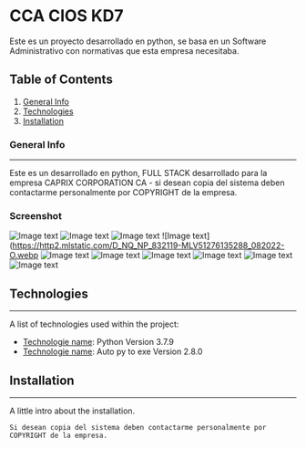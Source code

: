 # CCA CIOS KD7
Este es un proyecto desarrollado en python, se basa en un Software Administrativo con normativas que esta empresa necesitaba.

## Table of Contents
1. [General Info](#general-info)
2. [Technologies](#technologies)
3. [Installation](#installation)
### General Info
***
Este es un desarrollado en python, FULL STACK desarrollado para la empresa CAPRIX CORPORATION CA - si desean copia del sistema deben contactarme personalmente por COPYRIGHT de la empresa.

### Screenshot
![Image text](https://http2.mlstatic.com/D_NQ_NP_638840-MLV51275956914_082022-O.webp)
![Image text](https://http2.mlstatic.com/D_NQ_NP_780366-MLV51276135283_082022-O.webp)
![Image text](https://http2.mlstatic.com/D_NQ_NP_712926-MLV51275956921_082022-O.webp)
![Image text](https://http2.mlstatic.com/D_NQ_NP_832119-MLV51276135288_082022-O.webp
![Image text](https://http2.mlstatic.com/D_NQ_NP_928949-MLA51278108795_082022-O.webp)
![Image text](https://http2.mlstatic.com/D_NQ_NP_988006-MLV51276105430_082022-O.webp)
![Image text](https://http2.mlstatic.com/D_NQ_NP_858004-MLV51276181165_082022-O.webp)
![Image text](https://http2.mlstatic.com/D_NQ_NP_2X_936534-MLV51275987831_082022-F.webp)
![Image text](https://http2.mlstatic.com/D_NQ_NP_2X_979146-MLV51276190146_082022-F.webp)
![Image text](https://http2.mlstatic.com/D_NQ_NP_2X_932096-MLV51276060634_082022-F.webp)

## Technologies
***
A list of technologies used within the project:
* [Technologie name](https://www.python.org/downloads/release/python-379/): Python Version 3.7.9
* [Technologie name](https://pypi.org/project/auto-py-to-exe/): Auto py to exe Version 2.8.0
## Installation
***
A little intro about the installation. 
```
Si desean copia del sistema deben contactarme personalmente por COPYRIGHT de la empresa.

```
